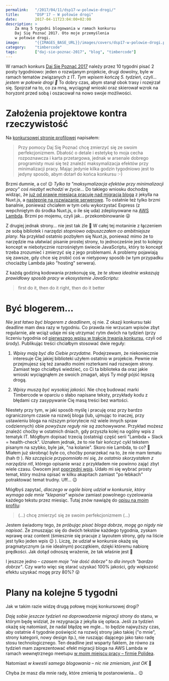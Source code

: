 ```yaml
---
permalink:   "/2017/04/11/dsp17-w-polowie-drogi/"
title:       "DSP'17 — W połowie drogi"
date:        2017-04-11T23:04:00+02:00
description: >
    Za mną 5 tygodni blogowania w ramach konkursu
    Daj Się Poznać 2017. Oto moje przemyślenia
    w połowie drogi.
image:       "{{IMAGES_BASE_URL}}/images/covers/dsp17-w-polowie-drogi.png"
category:    "timbercode"
tags:        ["daj-sie-poznac-2017", "blog", "timbercode"]
---
```


W ramach konkurs
[Daj Się Poznać 2017]( http://devstyle.pl/daj-sie-poznac/ )
należy przez 10 tygodni pisać 2 posty tygodniowo: jeden o rozwijanym
projekcie, drugi dowolny, byle w ramach tematów związanych z IT.
*Tym wpisem kończę 5. tydzień, czyli… jestem w połowie drogi 🙂*
To dobry czas, abym stanął obok trasy i rozejrzał się. Spojrzał 
na to, co za mną, wyciągnął wnioski oraz skierował wzrok na 
horyzont przed sobą i oszacował na nowo swoje możliwości.

# Założenia projektowe kontra rzeczywistość

Na [konkursowej stronie profilowej]( http://uczestnicy.dajsiepoznac.pl/profil/pawel-barszcz )
napisałem:
> Przy pomocy Daj Się Poznać chcę zmierzyć się ze swoim perfekcjonizmem. 
> Dbałość o detale i estetykę to moja cecha rozpoznawcza i karta 
> przetargowa, jednak w arsenale dobrego programisty musi się też 
> znaleźć maksymalizacja efektów przy minimalizacji pracy. Mając 
> jedynie kilka godzin tygodniowo jest to jedyny sposób, abym 
> dotarł do końca konkursu :-)

Brzmi dumnie, a co! 😉 *Tylko ta "maksymalizacja efektów przy
minimalizacji pracy" coś niezbyt wchodzi w życie…* Do takiego wniosku
dochodzę widząc, że 
[już od prawie miesiąca pracuję nad migracją bloga]( /blog/2017/03/21/dsp17-nuxt-nowym-fundamentem-timbercode-pl/ )
z jekylla na Nuxt.js,
a [następnie na rozwiązanie serwerowe]( /blog/2017/03/28/dsp17-jeden-feature-ktory-zmienia-stos-technologiczny/ ).
To ostatnie też tylko brzmi banalnie, ponieważ chciałem w tym celu wykorzystać Express
(z wepchniętym do środka Nuxt.js, o ile się uda)
zdeployowane na [AWS Lambda]( https://aws.amazon.com/lambda ).
Brzmi po mojemu, czyli jak… przekombinowanie 😜

Z drugiej jednak strony… nie jest tak źle 🙂 W całej tej motaninie z łączeniem
ze sobą bibliotek i narzędzi *stopniowo odpuszczałem co ambitniejsze plany*.
Na przykład ostatnio pozbyłem się Nuxt.js, ponieważ mimo że to narzędzie
ma ułatwiać pisanie prostej strony, to jednocześnie jest to kolejny
koncept w niebotycznie rozrośniętym świecie JavaScriptu, który to
koncept trzeba zrozumieć i zmierzyć się z jego problemami. 
A problemy pojawiają się zawsze, gdy chce się zrobić coś w nietypowy sposób
(w tym przypadku chociażby Lambda jako "hosting" serwera).

Z każdą godziną kodowania przekonuję się, że *te słowa idealnie wskazują
prawidłowy sposób pracy w ekosystemie JavaScriptu:*

> first do it, then do it right, then do it better

# Być blogerem…

*Nie jest łatwo być blogerem z deadlinem*, oj nie. Z okazji konkursu taki deadline 
mam dwa razy w tygodniu. Co prawda nie wrzucam wpisów zbyt regularnie, ale wciąż
udaje mi się utrzymać rytm dwóch na tydzień (przy liczeniu tygodnia od
[pierwszego wpisu w trakcie trwania konkursu]( /blog/2017/03/08/intellij-idea-jak-uruchomic-testy-ze-wszystkich-modulow/ ),
czyli od środy). Publikując treści chciałbym stosować dwie reguły:

1. *Wpisy mają być dla Ciebie przydatne.* Podejrzewam, że niekoniecznie interesuje
   Cię jakiej biblioteki użyłem ostatnio w projekcie.
   Pewnie nie przejmujesz się też zanadto moimi rozterkami
   nad rozwojem strony. Zamiast tego chciałbyś wiedzieć, co Ci
   ta biblioteka da oraz jakie wnioski wyciągnąłem ze swoich 
   zmagań, abyś Ty mógł pójść lepszą drogą.

2. *Wpisy muszą być wysokiej jakości.* Nie chcę budować marki Timbercode w oparciu
   o słabo napisane teksty, przykłady kodu z błędami czy zasypywanie
   Cię masą treści bez wartości.
   
Niestety przy tym, w jaki sposób myślę i pracuję oraz przy bardzo ograniczonym
czasie na rozwój bloga (lub, ujmując to inaczej, przy ustawieniu bloga na niższym
priorytecie niż wiele innych spraw codziennych) obie *powyższe reguły
nie są zachowywane*. Przykład możesz znaleźć choćby w ostatnich dniach, gdy
przyszła kolej na ogólny wpis z tematyk IT. Mógłbym dopisać trzecią
(ostatnią) część serii "Lambda + Slack = health-check". Uznałem jednak, że to nie
fair kończyć cykl tekstem pisanym na szybko, byle jak, "na kolanie".
Skoro nie Lambda, to co? 🤔 Miałem już skrobnąć byle co, choćby ponarzekać
na to, że nie mam tematu (hah 🤓 ). *Na szczęście przypomniało mi się, że ostatnio
skorzystałem z narzędzia ntl*,
którego opisanie wraz z przykładem nie powinno zająć zbyt wiele czasu.
Owocem jest [poprzedni wpis]( /blog/2017/04/09/ntl/ ).
Udało mi się wybrać prosty temat, który można opisać w kilku akapitach
zamiast "po łebkach" potraktować temat trudny. Uff… 😉

Mógłbyś zapytać, *dlaczego w ogóle biorę udział w konkursie, który wymaga
ode mnie "klepania" wpisów* zamiast powolnego cyzelowania każdego tekstu
przez miesiąc. Tutaj znów nawiążę do
[opisu na moim profilu]( http://uczestnicy.dajsiepoznac.pl/profil/pawel-barszcz ):
> (…) chcę zmierzyć się ze swoim perfekcjonizmem (…)

Jestem świadomy tego, że *próbując pisać bloga dobrze, mogę go nigdy nie napisać*.
Że zmuszając się do dwóch tekstów każdego tygodnia, zyskam wprawę oraz content
(śmiesznie się pracuje z layoutem strony, gdy na liście jest tylko jeden wpis 😉 ).
Liczę, że udział w konkursie okażę się pragmatycznym (a nie idealnym)
początkiem, dzięki któremu nabiorę prędkości. Jak dotąd odnoszę wrażenie, 
że tak właśnie jest 🙂

I jeszcze jedno – *czasem moje "nie dość dobrze" to dla innych "bardzo dobrze"*. Czy
warto więc się starać uzyskać 100% jakości, gdy większość efektu
uzyskać mogę przy 80%? 😜

# Plany na kolejne 5 tygodni

Jak w takim razie widzę drugą połowę mojej konkursowej drogi?

*Daję sobie jeszcze tydzień na doprowadzenie migracji strony* do stanu, w którym
będę widział, że rezygnacja z jekylla się opłaca. Jeśli za tydzień okażę się
natomiast, że nadal błądzę we mgle… to będzie najwyższy czas, aby ostatnie 4
tygodnie poświęcić na rozwój strony jako takiej ("o mnie", strony kategorii,
nowy design itp.), nie ruszając dającego jako tako radę stosu technologicznego.
Ten deadline jest wsparty faktem, że równo za tydzień mam zaprezentować
efekt migracji bloga na AWS Lambda w ramach wewnętrznego meetupu
[w moim miejscu pracy – firmie Polidea]( https://www.polidea.com/ ).

Natomiast *w kwestii samego blogowania – nic nie zmieniam, jest OK* 🙂

Chyba że masz dla mnie rady, które zmienią te postanowienia… 😉